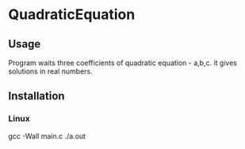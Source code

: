 # QuadraticEquation
## Usage
Program waits three coefficients of quadratic equation - a,b,c. it gives solutions in real numbers. 
## Installation
### Linux
gcc -Wall main.c
./a.out
